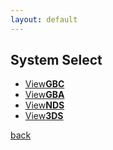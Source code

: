 ```yaml
---
layout: default
---
```


## System Select
<fourbutton>
<ul>
            <li><a href="">View<strong>GBC</strong></a></li>
            <li><a href="">View<strong>GBA</strong></a></li>
            <li><a href="">View<strong>NDS</strong></a></li>
            <li><a href="">View<strong>3DS</strong></a></li>
          </ul>
</fourbutton>

[back](./)
